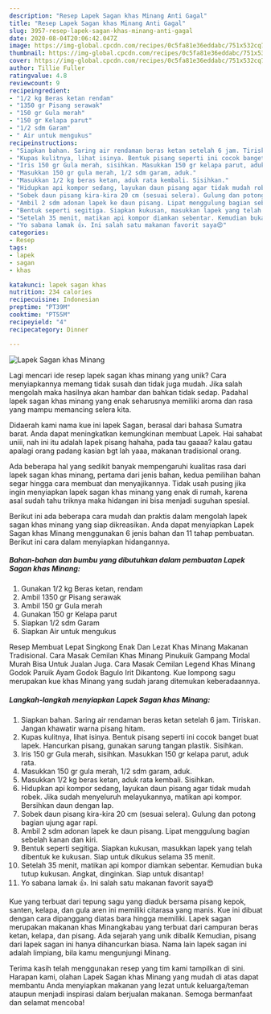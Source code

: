 ```yaml
---
description: "Resep Lapek Sagan khas Minang Anti Gagal"
title: "Resep Lapek Sagan khas Minang Anti Gagal"
slug: 3957-resep-lapek-sagan-khas-minang-anti-gagal
date: 2020-08-04T20:06:42.047Z
image: https://img-global.cpcdn.com/recipes/0c5fa81e36eddabc/751x532cq70/lapek-sagan-khas-minang-foto-resep-utama.jpg
thumbnail: https://img-global.cpcdn.com/recipes/0c5fa81e36eddabc/751x532cq70/lapek-sagan-khas-minang-foto-resep-utama.jpg
cover: https://img-global.cpcdn.com/recipes/0c5fa81e36eddabc/751x532cq70/lapek-sagan-khas-minang-foto-resep-utama.jpg
author: Tillie Fuller
ratingvalue: 4.8
reviewcount: 9
recipeingredient:
- "1/2 kg Beras ketan rendam"
- "1350 gr Pisang serawak"
- "150 gr Gula merah"
- "150 gr Kelapa parut"
- "1/2 sdm Garam"
- " Air untuk mengukus"
recipeinstructions:
- "Siapkan bahan. Saring air rendaman beras ketan setelah 6 jam. Tiriskan. Jangan khawatir warna pisang hitam."
- "Kupas kulitnya, lihat isinya. Bentuk pisang seperti ini cocok banget buat lapek. Hancurkan pisang, gunakan sarung tangan plastik. Sisihkan."
- "Iris 150 gr Gula merah, sisihkan. Masukkan 150 gr kelapa parut, aduk rata."
- "Masukkan 150 gr gula merah, 1/2 sdm garam, aduk."
- "Masukkan 1/2 kg beras ketan, aduk rata kembali. Sisihkan."
- "Hidupkan api kompor sedang, layukan daun pisang agar tidak mudah robek. Jika sudah menyeluruh melayukannya, matikan api kompor. Bersihkan daun dengan lap."
- "Sobek daun pisang kira-kira 20 cm (sesuai selera). Gulung dan potong bagian ujung agar rapi."
- "Ambil 2 sdm adonan lapek ke daun pisang. Lipat menggulung bagian sebelah kanan dan kiri."
- "Bentuk seperti segitiga. Siapkan kukusan, masukkan lapek yang telah dibentuk ke kukusan. Siap untuk dikukus selama 35 menit."
- "Setelah 35 menit, matikan api kompor diamkan sebentar. Kemudian buka tutup kukusan. Angkat, dinginkan. Siap untuk disantap!"
- "Yo sabana lamak 👍. Ini salah satu makanan favorit saya😍"
categories:
- Resep
tags:
- lapek
- sagan
- khas

katakunci: lapek sagan khas 
nutrition: 234 calories
recipecuisine: Indonesian
preptime: "PT39M"
cooktime: "PT55M"
recipeyield: "4"
recipecategory: Dinner

---
```



![Lapek Sagan khas Minang](https://img-global.cpcdn.com/recipes/0c5fa81e36eddabc/751x532cq70/lapek-sagan-khas-minang-foto-resep-utama.jpg)

Lagi mencari ide resep lapek sagan khas minang yang unik? Cara menyiapkannya memang tidak susah dan tidak juga mudah. Jika salah mengolah maka hasilnya akan hambar dan bahkan tidak sedap. Padahal lapek sagan khas minang yang enak seharusnya memiliki aroma dan rasa yang mampu memancing selera kita.

Didaerah kami nama kue ini lapek Sagan, berasal dari bahasa Sumatra barat. Anda dapat meningkatkan kemungkinan membuat Lapek. Hai sahabat uniii, nah ini itu adalah lapek pisang hahaha, pada tau gaaaa? kalau gatau apalagi orang padang kasian bgt lah yaaa, makanan tradisional orang.

Ada beberapa hal yang sedikit banyak mempengaruhi kualitas rasa dari lapek sagan khas minang, pertama dari jenis bahan, kedua pemilihan bahan segar hingga cara membuat dan menyajikannya. Tidak usah pusing jika ingin menyiapkan lapek sagan khas minang yang enak di rumah, karena asal sudah tahu triknya maka hidangan ini bisa menjadi suguhan spesial.


Berikut ini ada beberapa cara mudah dan praktis dalam mengolah lapek sagan khas minang yang siap dikreasikan. Anda dapat menyiapkan Lapek Sagan khas Minang menggunakan 6 jenis bahan dan 11 tahap pembuatan. Berikut ini cara dalam menyiapkan hidangannya.

<!--inarticleads1-->

##### Bahan-bahan dan bumbu yang dibutuhkan dalam pembuatan Lapek Sagan khas Minang:

1. Gunakan 1/2 kg Beras ketan, rendam
1. Ambil 1350 gr Pisang serawak
1. Ambil 150 gr Gula merah
1. Gunakan 150 gr Kelapa parut
1. Siapkan 1/2 sdm Garam
1. Siapkan  Air untuk mengukus


Resep Membuat Lepat Singkong Enak Dan Lezat Khas Minang Makanan Tradisional. Cara Masak Cemilan Khas Minang Pinukuik Gampang Modal Murah Bisa Untuk Jualan Juga. Cara Masak Cemilan Legend Khas Minang Godok Paruik Ayam Godok Bagulo Irit Dikantong. Kue lompong sagu merupakan kue khas Minang yang sudah jarang ditemukan keberadaannya. 

<!--inarticleads2-->

##### Langkah-langkah menyiapkan Lapek Sagan khas Minang:

1. Siapkan bahan. Saring air rendaman beras ketan setelah 6 jam. Tiriskan. Jangan khawatir warna pisang hitam.
1. Kupas kulitnya, lihat isinya. Bentuk pisang seperti ini cocok banget buat lapek. Hancurkan pisang, gunakan sarung tangan plastik. Sisihkan.
1. Iris 150 gr Gula merah, sisihkan. Masukkan 150 gr kelapa parut, aduk rata.
1. Masukkan 150 gr gula merah, 1/2 sdm garam, aduk.
1. Masukkan 1/2 kg beras ketan, aduk rata kembali. Sisihkan.
1. Hidupkan api kompor sedang, layukan daun pisang agar tidak mudah robek. Jika sudah menyeluruh melayukannya, matikan api kompor. Bersihkan daun dengan lap.
1. Sobek daun pisang kira-kira 20 cm (sesuai selera). Gulung dan potong bagian ujung agar rapi.
1. Ambil 2 sdm adonan lapek ke daun pisang. Lipat menggulung bagian sebelah kanan dan kiri.
1. Bentuk seperti segitiga. Siapkan kukusan, masukkan lapek yang telah dibentuk ke kukusan. Siap untuk dikukus selama 35 menit.
1. Setelah 35 menit, matikan api kompor diamkan sebentar. Kemudian buka tutup kukusan. Angkat, dinginkan. Siap untuk disantap!
1. Yo sabana lamak 👍. Ini salah satu makanan favorit saya😍


Kue yang terbuat dari tepung sagu yang diaduk bersama pisang kepok, santen, kelapa, dan gula aren ini memiliki citarasa yang manis. Kue ini dibuat dengan cara dipanggang diatas bara hingga memiliki. Lapek sagan merupakan makanan khas Minangkabau yang terbuat dari campuran beras ketan, kelapa, dan pisang. Ada sejarah yang unik dibalik Kemudian, pisang dari lapek sagan ini hanya dihancurkan biasa. Nama lain lapek sagan ini adalah limpiang, bila kamu mengunjungi Minang. 

Terima kasih telah menggunakan resep yang tim kami tampilkan di sini. Harapan kami, olahan Lapek Sagan khas Minang yang mudah di atas dapat membantu Anda menyiapkan makanan yang lezat untuk keluarga/teman ataupun menjadi inspirasi dalam berjualan makanan. Semoga bermanfaat dan selamat mencoba!
